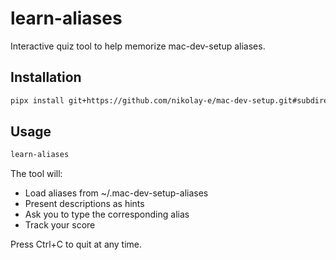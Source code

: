 # learn-aliases

Interactive quiz tool to help memorize mac-dev-setup aliases.

## Installation

```bash
pipx install git+https://github.com/nikolay-e/mac-dev-setup.git#subdirectory=learn-aliases
```

## Usage

```bash
learn-aliases
```

The tool will:
- Load aliases from ~/.mac-dev-setup-aliases
- Present descriptions as hints
- Ask you to type the corresponding alias
- Track your score

Press Ctrl+C to quit at any time.